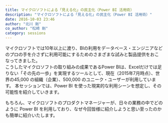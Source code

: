 ```yaml
---
title: マイクロソフトによる「見える化」の民主化（Power BI 活用術）
description: "マイクロソフトによる「見える化」の民主化（Power BI 活用術）"
date: 2016-10-03 23:46
author: "北川 剛"
co_author: "松崎 剛"
category: sessions
---
```

マイクロソフトでは10年以上に渡り、BIの利用をデータベース・エンジニアなどのプロの手を介さずに利用可能にするためのさまざまな試みと製品提供をおこなってきました。  
こうしたマイクロソフトの取り組みの成果であるPower BIは、Excelだけでは足りない「その先の一歩」を実現するツールとして、現在（2015年7月時点）、世界の45,000 の組織（企業）、500,000 のユニーク・ユーザーが利用しています。
本セッションでは、Power BI を使った現実的な利用シーンを想定し、その可能性を紹介していきます。  

もちろん、マイクロソフトのプロダクトマネージャーが、日々の業務の中でどのように Power BI を利用しており、なぜ今回皆様に紹介しようと思い至ったのかも簡単に紹介いたします。
